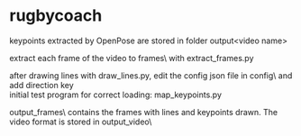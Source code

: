 # rugbycoach

keypoints extracted by OpenPose are stored in folder output\<video name>

extract each frame of the video to frames\ with extract_frames.py

after drawing lines with draw_lines.py, edit the config json file in config\ and add direction key  
initial test program for correct loading: map_keypoints.py  

output_frames\ contains the frames with lines and keypoints drawn. The video format is stored in output_video\